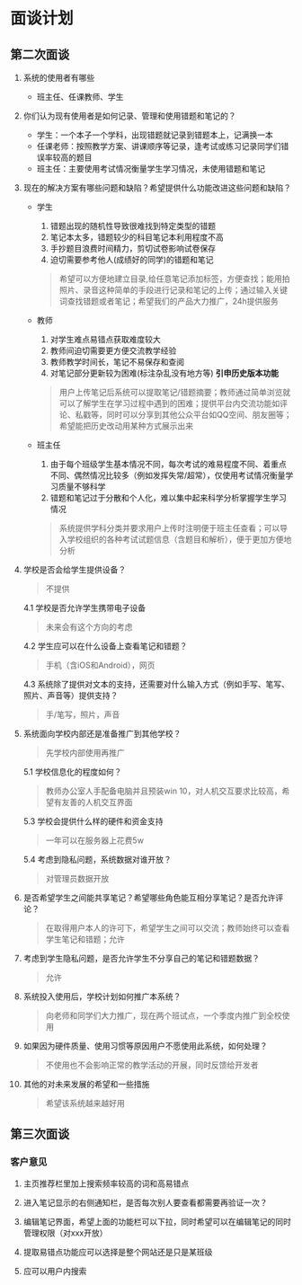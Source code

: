 # 面谈计划

## 第二次面谈

1. 系统的使用者有哪些
   * 班主任、任课教师、学生
2. 你们认为现有使用者是如何记录、管理和使用错题和笔记的？
    * 学生：一个本子一个学科，出现错题就记录到错题本上，记满换一本
    * 任课老师：按照教学方案、讲课顺序等记录，逢考试或练习记录同学们错误率较高的题目
    * 班主任：主要使用考试情况衡量学生学习情况，未使用错题和笔记
3. 现在的解决方案有哪些问题和缺陷？希望提供什么功能改进这些问题和缺陷？
    * 学生
       1. 错题出现的随机性导致很难找到特定类型的错题
       2. 笔记本太多，错题较少的科目笔记本利用程度不高
       3. 手抄题目浪费时间精力，剪切试卷影响试卷保存
       4. 迫切需要参考他人(成绩好的同学)的错题和笔记

       >希望可以方便地建立目录,给任意笔记添加标签，方便查找；能用拍照片、录音这种简单的手段进行记录和笔记的上传；通过输入关键词查找错题或者笔记；希望我们的产品大力推广，24h提供服务
    * 教师
       1. 对学生难点易错点获取难度较大
       2. 教师间迫切需要更方便交流教学经验
       3. 教师教学时间长，笔记不易保存和查阅
       4. 对笔记部分更新较为困难(标注杂乱没有地方等) **引申历史版本功能**

       >用户上传笔记后系统可以提取笔记/错题摘要；教师通过简单浏览就可以了解学生在学习过程中遇到的困难；提供平台内交流功能如评论、私戳等，同时可以分享到其他公众平台如QQ空间、朋友圈等；希望能把历史改动用某种方式展示出来
    * 班主任
        1. 由于每个班级学生基本情况不同，每次考试的难易程度不同、着重点不同、偶然情况比较多（例如发挥失常/超常），仅使用考试情况衡量学习质量不够科学
        2. 错题和笔记过于分散和个人化，难以集中起来科学分析掌握学生学习情况

        >系统提供学科分类并要求用户上传时注明便于班主任查看；可以导入学校组织的各种考试试题信息（含题目和解析），便于更加方便地分析
4. 学校是否会给学生提供设备？
    >不提供

    4.1 学校是否允许学生携带电子设备
    >未来会有这个方向的考虑

    4.2 学生应可以在什么设备上查看笔记和错题？
    > 手机（含iOS和Android），网页

    4.3 系统除了提供对文本的支持，还需要对什么输入方式（例如手写、笔写、照片、声音等）提供支持？
    >手/笔写，照片，声音

5. 系统面向学校内部还是准备推广到其他学校？
    >先学校内部使用再推广

    5.1 学校信息化的程度如何？
    >教师办公室人手配备电脑并且预装win 10，对人机交互要求比较高，希望有友善的人机交互界面

    5.3 学校会提供什么样的硬件和资金支持
    >一年可以在服务器上花费5w

    5.4 考虑到隐私问题，系统数据对谁开放？
    >对管理员数据开放

6. 是否希望学生之间能共享笔记？希望哪些角色能互相分享笔记？是否允许评论？
    >在取得用户本人的许可下，希望学生之间可以交流；教师始终可以查看学生笔记和错题；允许

7. 考虑到学生隐私问题，是否允许学生不分享自己的笔记和错题数据？
    >允许

8. 系统投入使用后，学校计划如何推广本系统？
    >向老师和同学们大力推广，现在两个班试点，一个季度内推广到全校使用

9. 如果因为硬件质量、使用习惯等原因用户不愿使用此系统，如何处理？
   >不使用也不会影响正常的教学活动的开展，同时反馈给开发者

10. 其他的对未来发展的希望和一些措施
    >希望该系统越来越好用

## 第三次面谈

### 客户意见

1. 主页推荐栏里加上搜索频率较高的词和高易错点

2. 进入笔记显示的右侧通知栏，是否每次别人要查看都需要再验证一次？

3. 编辑笔记界面，希望上面的功能栏可以下拉，同时希望可以在编辑笔记的同时管理权限（对xxx开放）

4. 提取易错点功能应可以选择是整个网站还是只是某班级

5. 应可以用户内搜索